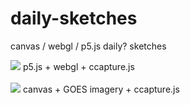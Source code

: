 # daily-sketches
canvas / webgl / p5.js daily? sketches

<img src="https://thumbs.gfycat.com/WetNeedyAssassinbug-size_restricted.gif"/>
p5.js + webgl + ccapture.js
<br>

<br>

<img src="https://user-images.githubusercontent.com/8432403/35236566-ebe60f56-ff8e-11e7-9c05-8a7895ff9c0b.gif"/>
canvas + GOES imagery + ccapture.js
<br>
